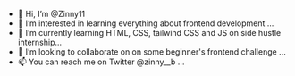 - 👋 Hi, I’m @Zinny11
- 👀 I’m interested in learning everything about frontend development ...
- 🌱 I’m currently learning HTML, CSS, tailwind CSS and JS on side hustle internship...
- 💞️ I’m looking to collaborate on on some beginner's frontend challenge ...
- 📫 You can reach me on Twitter @zinny__b  ...

<!---
Zinny11/Zinny11 is a ✨ special ✨ repository because its `README.md` (this file) appears on your GitHub profile.
You can click the Preview link to take a look at your changes.
--->
